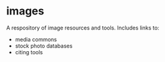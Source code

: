 # images
A respository of image resources and tools. Includes links to:
* media commons
* stock photo databases
* citing tools
